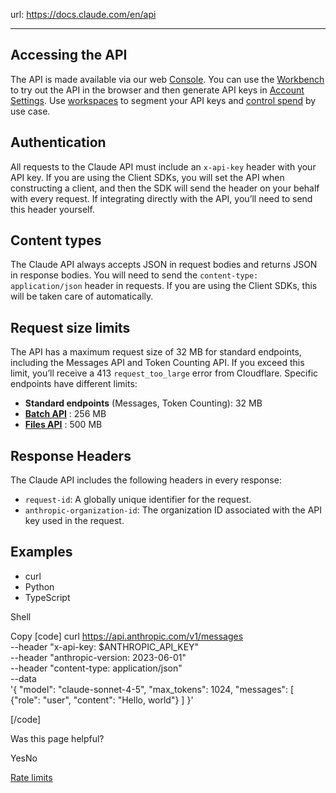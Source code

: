 url: https://docs.claude.com/en/api

---

## Accessing the API

The API is made available via our web [Console](https://console.anthropic.com/). You can use the [Workbench](https://console.anthropic.com/workbench) to try out the API in the browser and then generate API keys in [Account Settings](https://console.anthropic.com/account/keys). Use [workspaces](https://console.anthropic.com/settings/workspaces) to segment your API keys and [control spend](/en/api/rate-limits) by use case.

## Authentication

All requests to the Claude API must include an `x-api-key` header with your API key. If you are using the Client SDKs, you will set the API when constructing a client, and then the SDK will send the header on your behalf with every request. If integrating directly with the API, you’ll need to send this header yourself.

## Content types

The Claude API always accepts JSON in request bodies and returns JSON in response bodies. You will need to send the `content-type: application/json` header in requests. If you are using the Client SDKs, this will be taken care of automatically.

## Request size limits

The API has a maximum request size of 32 MB for standard endpoints, including the Messages API and Token Counting API. If you exceed this limit, you’ll receive a 413 `request_too_large` error from Cloudflare. Specific endpoints have different limits:

  * **Standard endpoints** \(Messages, Token Counting\): 32 MB
  * **[Batch API](/en/docs/build-with-claude/batch-processing)** : 256 MB
  * **[Files API](/en/docs/build-with-claude/files)** : 500 MB

## Response Headers

The Claude API includes the following headers in every response:

  * `request-id`: A globally unique identifier for the request.
  * `anthropic-organization-id`: The organization ID associated with the API key used in the request.

## Examples

  * curl
  * Python
  * TypeScript

Shell

Copy
[code]
    curl https://api.anthropic.com/v1/messages \
         --header "x-api-key: $ANTHROPIC_API_KEY" \
         --header "anthropic-version: 2023-06-01" \
         --header "content-type: application/json" \
         --data \
    '{
        "model": "claude-sonnet-4-5",
        "max_tokens": 1024,
        "messages": [
            {"role": "user", "content": "Hello, world"}
        ]
    }'

[/code]

Was this page helpful?

YesNo

[Rate limits](/en/api/rate-limits)
